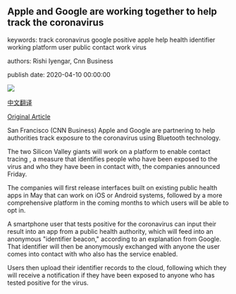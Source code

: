 ## Apple and Google are working together to help track the coronavirus

keywords: track coronavirus google positive apple help health identifier working platform user public contact work virus

authors: Rishi Iyengar, Cnn Business

publish date: 2020-04-10 00:00:00

![](https://cdn.cnn.com/cnnnext/dam/assets/200410132012-sundar-pichai-tim-cook-split-super-tease.jpg)

[中文翻译](Apple%20and%20Google%20are%20working%20together%20to%20help%20track%20the%20coronavirus_zh.md)

[Original Article](https://edition.cnn.com/2020/04/10/tech/apple-google-contact-tracing-technology/index.html)

San Francisco (CNN Business) Apple and Google are partnering to help authorities track exposure to the coronavirus using Bluetooth technology.

The two Silicon Valley giants will work on a platform to enable contact tracing , a measure that identifies people who have been exposed to the virus and who they have been in contact with, the companies announced Friday.

The companies will first release interfaces built on existing public health apps in May that can work on iOS or Android systems, followed by a more comprehensive platform in the coming months to which users will be able to opt in.

A smartphone user that tests positive for the coronavirus can input their result into an app from a public health authority, which will feed into an anonymous "identifier beacon," according to an explanation from Google. That identifier will then be anonymously exchanged with anyone the user comes into contact with who also has the service enabled.

Users then upload their identifier records to the cloud, following which they will receive a notification if they have been exposed to anyone who has tested positive for the virus.